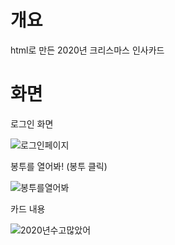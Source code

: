 # 개요
html로 만든 2020년 크리스마스 인사카드

# 화면

로그인 화면

![로그인페이지](https://user-images.githubusercontent.com/55902298/137355193-43a4af02-7682-4bd2-b7ae-c654eee69f1d.PNG)

봉투를 열어봐! (봉투 클릭)

![봉투를열어봐](https://user-images.githubusercontent.com/55902298/137355194-7ea276fc-1911-49a1-b1fc-a7d0e04116cf.PNG)

카드 내용

![2020년수고많았어](https://user-images.githubusercontent.com/55902298/137355189-fc9d5041-3c3c-4630-ab01-c4e40462558b.PNG)
